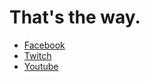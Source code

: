 
<div class="cabeçalho">
  <h1 class="w1">That's the way.</h1>
  
 <aside>
   <ul>
     <li><a href="https://m.facebook.com/LuandepazZz" target="_blank">Facebook</a></li>
     <li><a href="http://twitch.tv/dorminhaa" target="_blank">Twitch</a></li>
      <li><a href="https://www.youtube.com/channel/UCBdOUKi5Im2zTri0L3Y42Tw" target="_blank">Youtube</a></li>
   </ul>
 </aside>
</div>

<div class="gitstats">
  <img src="https://github.com/anuraghazra/github-readme-stats.git" alt="">
</div>
